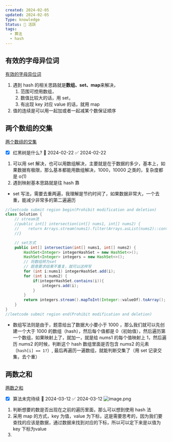 ```yaml
---
created: 2024-02-05
updated: 2024-02-05
Type: knowledge
Status: 🌱 活跃
tags:
  - 算法
  - hash
---
```

## 有效的字母异位词

[有效的字母异位词](https://dwjns0knc7o.feishu.cn/record/F4NFrzCngeZzsPc83O4cYME5nlc)

1. 遇到 hash 的相关思路就是**数组、set、map**来解决，
	1. 范围可控用数组，
	2. 数值比较大的话，用 set，
	3. 有出现 key 对应 value 的话，就用 map
2. 值的连续是可以用一起加或者一起减某个数保证顺序

## 两个数组的交集

[两个数组的交集](https://dwjns0knc7o.feishu.cn/record/R32FrWdyyet6UhcfzmucueESnVc)

- [x] 红黑树是什么? 📅 2024-02-22 ✅ 2024-02-22
1. 可以用 set 解决，也可以用数组解决，主要就是在于数据的多少，基本上，如果数据有极限，那么基本都能用数组解决，1000，10000 之类的，复杂度都是 o(1)
2. 遇到映射基本思路就是往 hash 靠

 - set 写法，需要去重两遍，我理解是节约时间了，如果数据非常大，一个去重，能减少非常多的第二遍遍历
 
```java
//leetcode submit region begin(Prohibit modification and deletion)
class Solution {
    // stream流
    //public int[] intersection(int[] nums1, int[] nums2) {
    //    return Arrays.stream(nums1).filter(Arrays.asList(nums2)::contains).toArray();
    //}

    // set方式
    public int[] intersection(int[] nums1, int[] nums2) {
        HashSet<Integer> integerHashSet = new HashSet<>();
        HashSet<Integer> integers = new HashSet<>();
        // 将数组转为set
        // 题意要求结果不重复，就可以这样写
        for (int i:nums1) integerHashSet.add(i);
        for (int i:nums2) {
            if(integerHashSet.contains(i)){
                integers.add(i);
            }
        }
        return integers.stream().mapToInt(Integer::valueOf).toArray();
    }
}
//leetcode submit region end(Prohibit modification and deletion)
```

- 数组写法则是由于，题意给出了数据大小要小于 1000 ，那么我们就可以先创建一个大于 1000 的数组（hash），然后每个值都是 0（初始值），然后遍历第一个数组，如果映射上了，就加一，就是给 nums1 的每个值映射上 1，然后遍历 nums2 的时候，判断这个 hash 数组里面是否包含 nums2 的元素（`hash[i] == 1?`）, 最后再遍历一遍数组，就能判断交集了（用 set 记录交集，去个重）

## 两数之和
[两数之和](https://dwjns0knc7o.feishu.cn/record/KuBdrAUG5eWoOUcH05rcvSfOncf)
- [x] 算法未完待续 📅 2024-03-12 ✅ 2024-03-12
![image.png](https://obsidian-pic-1317906728.cos.ap-nanjing.myqcloud.com/obsidian/20240312231119.png)

1. 判断想要的数是否出现在之前的遍历里面，那么可以想到使用 hash 法
2. 采用 map 的方式，key 为值，value 为下标，这是需要思考的，因为我们要查找的应该是数据，通过数据来找到对应的下标，所以可以定下来是以值为 key 下标为value
3. 
